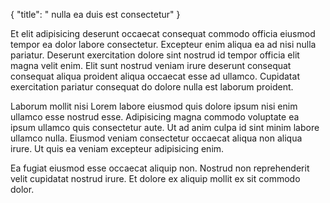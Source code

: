 {
  "title": " nulla ea duis est consectetur"
}

Et elit adipisicing deserunt occaecat consequat commodo officia eiusmod tempor ea dolor labore consectetur. Excepteur enim aliqua ea ad nisi nulla pariatur. Deserunt exercitation dolore sint nostrud id tempor officia elit magna velit enim. Elit sunt nostrud veniam irure deserunt consequat consequat aliqua proident aliqua occaecat esse ad ullamco. Cupidatat exercitation pariatur consequat do dolore nulla est laborum proident.

Laborum mollit nisi Lorem labore eiusmod quis dolore ipsum nisi enim ullamco esse nostrud esse. Adipisicing magna commodo voluptate ea ipsum ullamco quis consectetur aute. Ut ad anim culpa id sint minim labore ullamco nulla. Eiusmod veniam consectetur occaecat aliqua non aliqua irure. Ut quis ea veniam excepteur adipisicing enim.

Ea fugiat eiusmod esse occaecat aliquip non. Nostrud non reprehenderit velit cupidatat nostrud irure. Et dolore ex aliquip mollit ex sit commodo dolor.